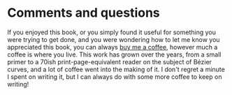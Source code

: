<script>
/* ----------------------------------------------------------------------------- *
 *
 *                    PLEASE DO NOT LOCALISE THIS FILE
 *
 * I can't respond to questions that aren't asked in English, so this is one of
 * the few cases where there is a content.en-GB.md but you shouldn't change it.
 *
 * ----------------------------------------------------------------------------- */
</script>

# Comments and questions

If you enjoyed this book, or you simply found it useful for something you were trying to get done, and you were wondering how to let me know you appreciated this book, you can always [buy me a coffee](https://www.paypal.com/cgi-bin/webscr?cmd=_s-xclick&hosted_button_id=QPRDLNGDANJSW), however much a coffee is where you live. This work has grown over the years, from a small primer to a 70ish print-page-equivalent reader on the subject of Bézier curves, and a lot of coffee went into the making of it. I don't regret a minute I spent on writing it, but I can always do with some more coffee to keep on writing!

<div id="disqus_thread" />
